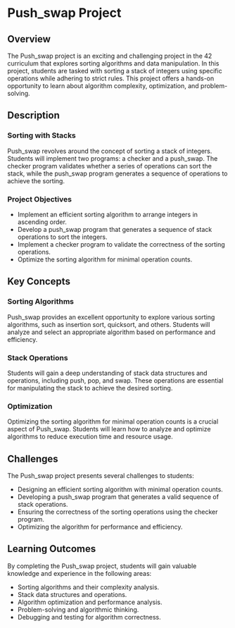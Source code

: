 # Push_swap Project

## Overview
The Push_swap project is an exciting and challenging project in the 42 curriculum that explores sorting algorithms and data manipulation. In this project, students are tasked with sorting a stack of integers using specific operations while adhering to strict rules. This project offers a hands-on opportunity to learn about algorithm complexity, optimization, and problem-solving.

## Description
### Sorting with Stacks
Push_swap revolves around the concept of sorting a stack of integers. Students will implement two programs: a checker and a push_swap. The checker program validates whether a series of operations can sort the stack, while the push_swap program generates a sequence of operations to achieve the sorting.

### Project Objectives
- Implement an efficient sorting algorithm to arrange integers in ascending order.
- Develop a push_swap program that generates a sequence of stack operations to sort the integers.
- Implement a checker program to validate the correctness of the sorting operations.
- Optimize the sorting algorithm for minimal operation counts.

## Key Concepts
### Sorting Algorithms
Push_swap provides an excellent opportunity to explore various sorting algorithms, such as insertion sort, quicksort, and others. Students will analyze and select an appropriate algorithm based on performance and efficiency.

### Stack Operations
Students will gain a deep understanding of stack data structures and operations, including push, pop, and swap. These operations are essential for manipulating the stack to achieve the desired sorting.

### Optimization
Optimizing the sorting algorithm for minimal operation counts is a crucial aspect of Push_swap. Students will learn how to analyze and optimize algorithms to reduce execution time and resource usage.

## Challenges
The Push_swap project presents several challenges to students:
- Designing an efficient sorting algorithm with minimal operation counts.
- Developing a push_swap program that generates a valid sequence of stack operations.
- Ensuring the correctness of the sorting operations using the checker program.
- Optimizing the algorithm for performance and efficiency.

## Learning Outcomes
By completing the Push_swap project, students will gain valuable knowledge and experience in the following areas:
- Sorting algorithms and their complexity analysis.
- Stack data structures and operations.
- Algorithm optimization and performance analysis.
- Problem-solving and algorithmic thinking.
- Debugging and testing for algorithm correctness.
